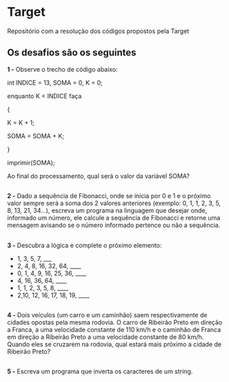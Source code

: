 # Target
Repositório com a resolução dos códigos propostos pela Target

## Os desafios são os seguintes
**1 -** Observe o trecho de código abaixo:

int INDICE = 13, SOMA = 0, K = 0;

enquanto K < INDICE faça

{

K = K + 1;

SOMA = SOMA + K;

}

imprimir(SOMA);

Ao final do processamento, qual será o valor da variável SOMA?

##

**2 -** Dado a sequência de Fibonacci, onde se inicia por 0 e 1 e o próximo valor sempre será a soma dos 2 valores anteriores (exemplo: 0, 1, 1, 2, 3, 5, 8, 13, 21, 34...), escreva um programa na linguagem que desejar onde, informado um número, ele calcule a sequência de Fibonacci e retorne uma mensagem avisando se o número informado pertence ou não a sequência.

##

**3 -** Descubra a lógica e complete o próximo elemento:
* 1, 3, 5, 7, ___
* 2, 4, 8, 16, 32, 64, ____
* 0, 1, 4, 9, 16, 25, 36, ____
* 4, 16, 36, 64, ____
* 1, 1, 2, 3, 5, 8, ____
* 2,10, 12, 16, 17, 18, 19, ____

##

**4 -** Dois veículos (um carro e um caminhão) saem respectivamente de cidades opostas pela mesma rodovia. O carro de Ribeirão Preto em direção a Franca, a uma velocidade constante de 110 km/h e o caminhão de Franca em direção a Ribeirão Preto a uma velocidade constante de 80 km/h. Quando eles se cruzarem na rodovia, qual estará mais próximo a cidade de Ribeirão Preto?

##

**5 -** Escreva um programa que inverta os caracteres de um string.
